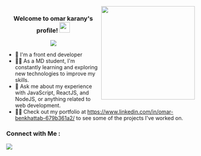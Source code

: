 <img width="250" align="right" src="https://c.tenor.com/_DOBjnGspYAAAAAM/code-coding.gif">
<h3 align="center">
  Welcome to omar karany's profile!
  <img src="https://media.giphy.com/media/hvRJCLFzcasrR4ia7z/giphy.gif" width="28">
</h3>

<!-- Typing SVG by DenverCoder1 - https://github.com/DenverCoder1/readme-typing-svg -->
<p align="center">
  <a href="https://github.com/DenverCoder1/readme-typing-svg"><img src="https://readme-typing-svg.herokuapp.com/?lines=Full-stack%20web%20developer;Always%20learning%20new%20things&font=Fira%20Code&center=true&width=440&height=45&color=f75c7e&vCenter=true&size=22"></a>
</p> 

- 🏢 I'm a front end developer
- 👨‍💻 As a MD student, I'm constantly learning and exploring new technologies to improve my skills.
- 💬 Ask me about my experience with JavaScript, ReactJS, and NodeJS, or anything related to web development.
- 👨‍💻 Check out my portfolio at https://www.linkedin.com/in/omar-benkhattab-679b361a2/ to see some of the projects I've worked on.


### Connect with Me :

<a href="https://linkedin.com/in/omar-benkhattab-679b361a2/" target="_blank"><img src="https://img.shields.io/badge/-omar%20benkhattab-0077B5?style=for-the-badge&logo=Linkedin&logoColor=white"/></a>

